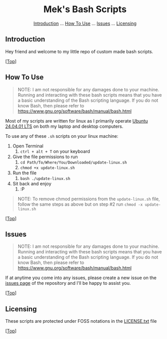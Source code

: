 <label id="top"></label>

<div align="center">
  <h1>Mek's Bash Scripts</h1>
</div>

<div align="center">

[Introduction](#introduction) ... [How To Use](#how-to-use) ... [Issues](#issues) ... [Licensing](#licensing)
</div>

## Introduction

Hey friend and welcome to my little repo of custom made bash scripts. 

[<a href="#top">Top</a>]

## How To Use

> NOTE: I am not responsible for any damages done to your machine. Running and interacting with these bash scripts means that you have a basic understanding of the Bash scripting language. If you do not know Bash, then please refer to https://www.gnu.org/software/bash/manual/bash.html

Most of my scripts are written for linux as I primarily operate [Ubuntu 24.04.01 LTS]() on both my laptop and desktop computers.

To use any of these <code>.sh</code> scripts on your linux machine:

1. Open Terminal
   1. <code>ctrl + alt + T</code> on your keyboard
2. Give the file permissions to run
   1. <code>cd Path/To/Where/You/Downloaded/update-linux.sh</code>
   2. <code>chmod +x update-linux.sh</code>
3. Run the file
   1. <code>bash ./update-linux.sh</code>
4. Sit back and enjoy
   1. :P

> NOTE: To remove chmod permissions from the <code>update-linux.sh</code> file, follow the same steps as above but on step #2 run <code>chmod -x update-linux.sh</code>

[<a href="#top">Top</a>]

## Issues

> NOTE: I am not responsible for any damages done to your machine. Running and interacting with these bash scripts means that you have a basic understanding of the Bash scripting language. If you do not know Bash, then please refer to https://www.gnu.org/software/bash/manual/bash.html

If at anytime you come into any issues, please create a new issue on the [issues page](https://github.com/mekasu0124/BashScripts/issues) of the repository and I'll be happy to assist you.

[<a href="#top">Top</a>]

## Licensing

These scripts are protected under FOSS notations in the [LICENSE.txt](https://github.com/mekasu0124/BashScripts/license.txt) file

[<a href="#top">Top</a>]
